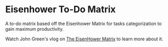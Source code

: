 Eisenhower To-Do Matrix 
======
A to-do matrix based off the Eisenhower Matrix for tasks categorization to gain maximum productivity. 

Watch John Green's vlog on [The EisenHower Matrix](https://www.youtube.com/watch?v=7hSs1NhmpOI) to learn more about it.
